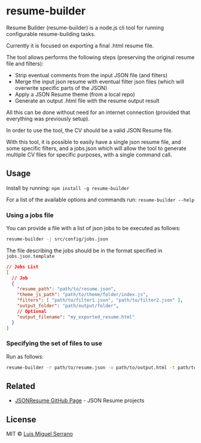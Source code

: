 # resume-builder

Resume Builder (resume-builder) is a node.js cli tool for running configurable resume-building tasks.

Currently it is focused on exporting a final .html resume file.

The tool allows performs the following steps (preserving the original resume file and filters):
- Strip eventual comments from the input JSON file (and filters)
- Merge the input json resume with eventual filter json files (which will overwrite specific parts of the JSON)
- Apply a JSON Resume theme (from a local repo)
- Generate an output .html file with the resume output result

All this can be done without need for an internet connection (provided that everything was previously setup).

In order to use the tool, the CV should be a valid JSON Resume file.

With this tool, it is possible to easily have a single json resume file, and some specific filters, and a jobs.json which will allow the tool to generate multiple CV files for specific purposes, with a single command call.

## Usage

Install by running: `npm install -g resume-builder`

For a list of the available options and commands run: `resume-builder --help`

### Using a jobs file

You can provide a file with a list of json jobs to be executed as follows:

```sh
resume-builder -j src/config/jobs.json
```

The file describing the jobs should be in the format specified in `jobs.json.template`

```json
// Jobs List
[
  // Job
  {
    "resume_path": "path/to/resume.json",
    "theme_js_path": "path/to/theme/folder/index.js",
    "filters": [ "path/to/filter1.json", "path/to/filter2.json" ],
    "output_folder": "path/output/folder",
    // Optional
    "output_filename": "my_exported_resume.html"
  }
]
```

### Specifying the set of files to use

Run as follows:

```sh
resume-builder -r path/to/resume.json -o path/to/output.html -t path/to/theme/index.js
```

## Related

- [JSONResume GitHub Page](https://github.com/jsonresume) - JSON Resume projects

## License

MIT © [Luis Miguel Serrano](https://github.com/lmserrano)